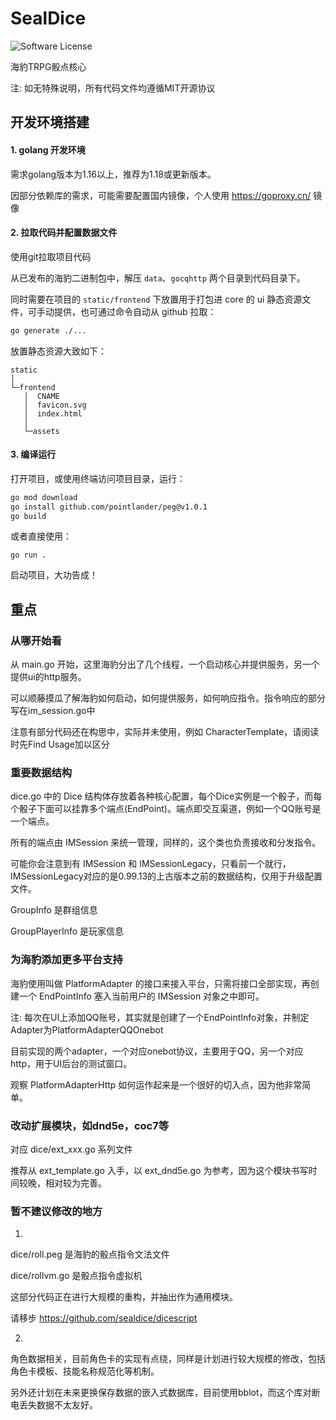 # SealDice

![Software License](https://img.shields.io/badge/license-MIT-brightgreen.svg?style=flat-square)

海豹TRPG骰点核心

注: 如无特殊说明，所有代码文件均遵循MIT开源协议

## 开发环境搭建

#### 1. golang 开发环境

需求golang版本为1.16以上，推荐为1.18或更新版本。

因部分依赖库的需求，可能需要配置国内镜像，个人使用 https://goproxy.cn/ 镜像


#### 2. 拉取代码并配置数据文件

使用git拉取项目代码

从已发布的海豹二进制包中，解压 `data`、`gocqhttp` 两个目录到代码目录下。

同时需要在项目的 `static/frontend` 下放置用于打包进 core 的 ui 静态资源文件，可手动提供，也可通过命令自动从 github 拉取：

```bash
go generate ./...
```

放置静态资源大致如下：

```text
static
│
└─frontend
   │  CNAME
   │  favicon.svg
   │  index.html
   │
   └─assets
```

#### 3. 编译运行

打开项目，或使用终端访问项目目录，运行：

```bash
go mod download
go install github.com/pointlander/peg@v1.0.1
go build
```

或者直接使用：
```shell
go run .
```
启动项目，大功告成！

## 重点

### 从哪开始看

从 main.go 开始，这里海豹分出了几个线程，一个启动核心并提供服务，另一个提供ui的http服务。

可以顺藤摸瓜了解海豹如何启动，如何提供服务，如何响应指令。指令响应的部分写在im_session.go中

注意有部分代码还在构思中，实际并未使用，例如 CharacterTemplate，请阅读时先Find Usage加以区分


### 重要数据结构

dice.go 中的 Dice 结构体存放着各种核心配置，每个Dice实例是一个骰子，而每个骰子下面可以挂靠多个端点(EndPoint)。端点即交互渠道，例如一个QQ账号是一个端点。

所有的端点由 IMSession 来统一管理，同样的，这个类也负责接收和分发指令。

可能你会注意到有 IMSession 和 IMSessionLegacy，只看前一个就行，IMSessionLegacy对应的是0.99.13的上古版本之前的数据结构，仅用于升级配置文件。

GroupInfo 是群组信息

GroupPlayerInfo 是玩家信息


### 为海豹添加更多平台支持

海豹使用叫做 PlatformAdapter 的接口来接入平台，只需将接口全部实现，再创建一个 EndPointInfo 塞入当前用户的 IMSession 对象之中即可。

注: 每次在UI上添加QQ账号，其实就是创建了一个EndPointInfo对象，并制定Adapter为PlatformAdapterQQOnebot

目前实现的两个adapter，一个对应onebot协议，主要用于QQ，另一个对应http，用于UI后台的测试窗口。

观察 PlatformAdapterHttp 如何运作起来是一个很好的切入点，因为他非常简单。


### 改动扩展模块，如dnd5e，coc7等

对应 dice/ext_xxx.go 系列文件

推荐从 ext_template.go 入手，以 ext_dnd5e.go 为参考，因为这个模块书写时间较晚，相对较为完善。


### 暂不建议修改的地方

1.

dice/roll.peg 是海豹的骰点指令文法文件

dice/rollvm.go 是骰点指令虚拟机

这部分代码正在进行大规模的重构，并抽出作为通用模块。

请移步 https://github.com/sealdice/dicescript

2. 

角色数据相关，目前角色卡的实现有点绕，同样是计划进行较大规模的修改，包括角色卡模板、技能名称规范化等机制。

另外还计划在未来更换保存数据的嵌入式数据库，目前使用bblot，而这个库对断电丢失数据不太友好。

